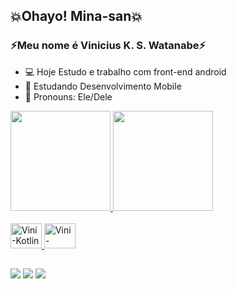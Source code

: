 ## 💥Ohayo! Mina-san💥 

### ⚡️Meu nome é Vinicius K. S. Watanabe⚡️

- 💻 Hoje Estudo e trabalho com front-end android
- 📖 Estudando Desenvolvimento Mobile
- 🤖 Pronouns: Ele/Dele

<div>
    <a href="http://beacons.ia/V1n1c1us-k-s-W4t4n4b3">
    <img height="160em" src="http://github-readme-stats.vercel.app/api?username=V1n1c1us-k-s-W4t4n4b3&show_icons=true&theme=dark&include_all_commits=true&count_private=true"/>
    <img height="160em" src="http://github-readme-stats.vercel.app/api/top-langs/?username=V1n1c1us-k-s-W4t4n4b3&layout=compact&langs_count=16&theme=dark"/>
</div>
    <div style="display: inline_block"><br>
    <img aling="center" alt="Vini-Kotlin" height="40" width="50" src="https://devicon-website.vercel.app/api/kotlin/original.svg">
    <img aling="center" alt="Vini-AndroidStudio" height="40" width="50" src="https://devicon-website.vercel.app/api/androidstudio/original.svg">
</div>    
          
   ## 
   
<div>
  <a href="https://www.linkedin.com/in/vinicius-watanabe/" target="_blank"><img src="https://img.shields.io/badge/LinkedIn-0077B5?style=for-the-badge&logo=linkedin&logoColor=white" target="_blank"/></a>
  <a href="https://www.instagram.com/kazu_vini/" target="_blank"><img src="https://img.shields.io/badge/Instagram-E4405F?style=for-the-badge&logo=instagram&logoColor=white" target="_blank"/></a>
  <a href="mailto:kazuhirojapa@gmail.com"><img src="https://img.shields.io/badge/Gmail-D14836?style=for-the-badge&logo=gmail&logoColor=white"target="_blank"></a>  
</div>        
